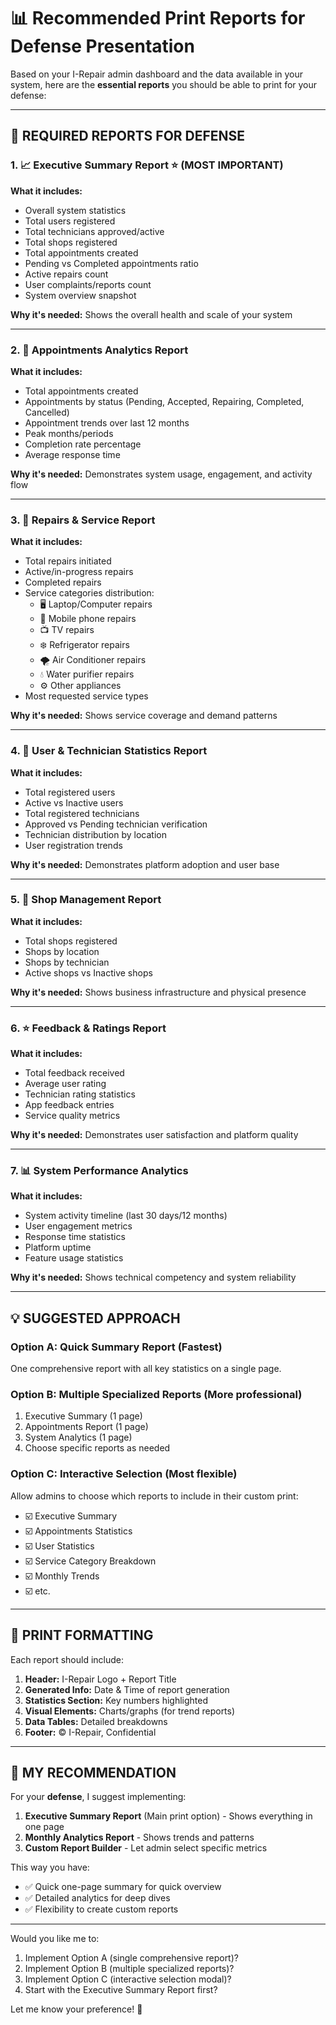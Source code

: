 # 📊 Recommended Print Reports for Defense Presentation

Based on your I-Repair admin dashboard and the data available in your system, here are the **essential reports** you should be able to print for your defense:

---

## 🎯 **REQUIRED REPORTS FOR DEFENSE**

### 1. **📈 Executive Summary Report** ⭐ (MOST IMPORTANT)
**What it includes:**
- Overall system statistics
- Total users registered
- Total technicians approved/active
- Total shops registered
- Total appointments created
- Pending vs Completed appointments ratio
- Active repairs count
- User complaints/reports count
- System overview snapshot

**Why it's needed:** Shows the overall health and scale of your system

---

### 2. **📅 Appointments Analytics Report**
**What it includes:**
- Total appointments created
- Appointments by status (Pending, Accepted, Repairing, Completed, Cancelled)
- Appointment trends over last 12 months
- Peak months/periods
- Completion rate percentage
- Average response time

**Why it's needed:** Demonstrates system usage, engagement, and activity flow

---

### 3. **🔧 Repairs & Service Report**
**What it includes:**
- Total repairs initiated
- Active/in-progress repairs
- Completed repairs
- Service categories distribution:
  - 🖥️ Laptop/Computer repairs
  - 📱 Mobile phone repairs
  - 📺 TV repairs
  - ❄️ Refrigerator repairs
  - 🌪️ Air Conditioner repairs
  - 💧 Water purifier repairs
  - ⚙️ Other appliances
- Most requested service types

**Why it's needed:** Shows service coverage and demand patterns

---

### 4. **👥 User & Technician Statistics Report**
**What it includes:**
- Total registered users
- Active vs Inactive users
- Total registered technicians
- Approved vs Pending technician verification
- Technician distribution by location
- User registration trends

**Why it's needed:** Demonstrates platform adoption and user base

---

### 5. **🏪 Shop Management Report**
**What it includes:**
- Total shops registered
- Shops by location
- Shops by technician
- Active shops vs Inactive shops

**Why it's needed:** Shows business infrastructure and physical presence

---

### 6. **⭐ Feedback & Ratings Report**
**What it includes:**
- Total feedback received
- Average user rating
- Technician rating statistics
- App feedback entries
- Service quality metrics

**Why it's needed:** Demonstrates user satisfaction and platform quality

---

### 7. **📊 System Performance Analytics**
**What it includes:**
- System activity timeline (last 30 days/12 months)
- User engagement metrics
- Response time statistics
- Platform uptime
- Feature usage statistics

**Why it's needed:** Shows technical competency and system reliability

---

## 💡 **SUGGESTED APPROACH**

### Option A: **Quick Summary Report** (Fastest)
One comprehensive report with all key statistics on a single page.

### Option B: **Multiple Specialized Reports** (More professional)
1. Executive Summary (1 page)
2. Appointments Report (1 page)
3. System Analytics (1 page)
4. Choose specific reports as needed

### Option C: **Interactive Selection** (Most flexible)
Allow admins to choose which reports to include in their custom print:
- ☑️ Executive Summary
- ☑️ Appointments Statistics
- ☑️ User Statistics
- ☑️ Service Category Breakdown
- ☑️ Monthly Trends
- ☑️ etc.

---

## 🎨 **PRINT FORMATTING**

Each report should include:
1. **Header:** I-Repair Logo + Report Title
2. **Generated Info:** Date & Time of report generation
3. **Statistics Section:** Key numbers highlighted
4. **Visual Elements:** Charts/graphs (for trend reports)
5. **Data Tables:** Detailed breakdowns
6. **Footer:** © I-Repair, Confidential

---

## 📝 **MY RECOMMENDATION**

For your **defense**, I suggest implementing:

1. **Executive Summary Report** (Main print option) - Shows everything in one page
2. **Monthly Analytics Report** - Shows trends and patterns
3. **Custom Report Builder** - Let admin select specific metrics

This way you have:
- ✅ Quick one-page summary for quick overview
- ✅ Detailed analytics for deep dives
- ✅ Flexibility to create custom reports

---

Would you like me to:
1. Implement Option A (single comprehensive report)?
2. Implement Option B (multiple specialized reports)?
3. Implement Option C (interactive selection modal)?
4. Start with the Executive Summary Report first?

Let me know your preference! 🚀

